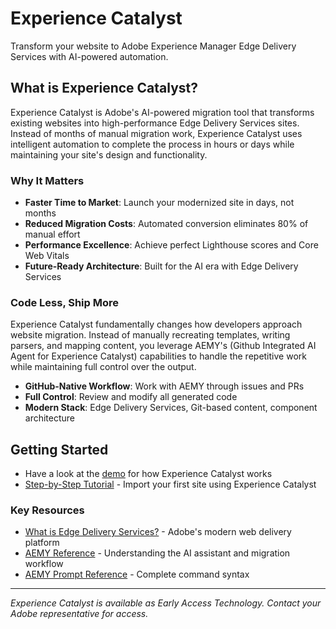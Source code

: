 # Experience Catalyst

Transform your website to Adobe Experience Manager Edge Delivery Services with AI-powered automation.

## What is Experience Catalyst?

Experience Catalyst is Adobe's AI-powered migration tool that transforms existing websites into high-performance Edge Delivery Services sites. Instead of months of manual migration work, Experience Catalyst uses intelligent automation to complete the process in hours or days while maintaining your site's design and functionality.

### Why It Matters

- **Faster Time to Market**: Launch your modernized site in days, not months
- **Reduced Migration Costs**: Automated conversion eliminates 80% of manual effort
- **Performance Excellence**: Achieve perfect Lighthouse scores and Core Web Vitals
- **Future-Ready Architecture**: Built for the AI era with Edge Delivery Services

### Code Less, Ship More

Experience Catalyst fundamentally changes how developers approach website migration. Instead of manually recreating templates, writing parsers, and mapping content, you leverage AEMY's (Github Integrated AI Agent for Experience Catalyst) capabilities to handle the repetitive work while maintaining full control over the output.

- **GitHub-Native Workflow**: Work with AEMY through issues and PRs
- **Full Control**: Review and modify all generated code
- **Modern Stack**: Edge Delivery Services, Git-based content, component architecture
  
## Getting Started
- Have a look at the [demo](https://adobe.sharepoint.com/:v:/s/AEMDemos/ERfFYOvrY3NAjHQCujSzWVkB1bemThdJfeq3SmM5tEA2fA) for how Experience Catalyst works
- [Step-by-Step Tutorial](tutorial.md) - Import your first site using Experience Catalyst

### Key Resources
- [What is Edge Delivery Services?](https://www.aem.live/) - Adobe's modern web delivery platform
- [AEMY Reference](aemy-reference.md) - Understanding the AI assistant and migration workflow
- [AEMY Prompt Reference](aemy-prompts.md) - Complete command syntax


---

*Experience Catalyst is available as Early Access Technology. Contact your Adobe representative for access.*
